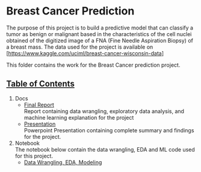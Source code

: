 # Breast Cancer Prediction 

The purpose of this project is to build a predictive model that can classify a tumor as benign or malignant based in the characteristics of the cell nuclei obtained of the digitized image of a FNA (Fine Needle Aspiration Biopsy) of a breast mass. The data used for the project is available on [https://www.kaggle.com/uciml/breast-cancer-wisconsin-data]

This folder contains the work for the Breast Cancer prediction project.


## [Table of Contents](#table-of-contents)
1. Docs  
    - [Final Report](https://github.com/avel848895/Breast-Cancer-Prediction/blob/master/docs/Capstone%202%20-%20Project%20Report%20Final.pdf)  
   Report containing data wrangling, exploratory data analysis, and machine learning explanation for the project
    - [Presentation](https://github.com/avel848895/Breast-Cancer-Prediction/blob/master/docs/Presentation_Wisconsin%20Breast%20Cancer%20prediction.pdf)  
    Powerpoint Presentation containing complete summary and findings for the project.
2. Notebook  
The notebook below contain the data wrangling, EDA and ML code used for this project. 
   - [Data Wrangling, EDA, Modeling](https://github.com/avel848895/Breast-Cancer-Prediction/blob/master/notebooks/Wisconsin%20Breast%20Cancer%20prediction.ipynb)
   


